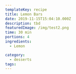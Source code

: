 ```yaml
---
templateKey: recipe
title: Lemon Bars
date: 2019-11-15T15:04:10.000Z
description: tbd
featuredImage: /img/test2.png
time: 30 min
portions: 4
ingredients:
  - Lemon

category:
  - desserts
tags:
---
```


